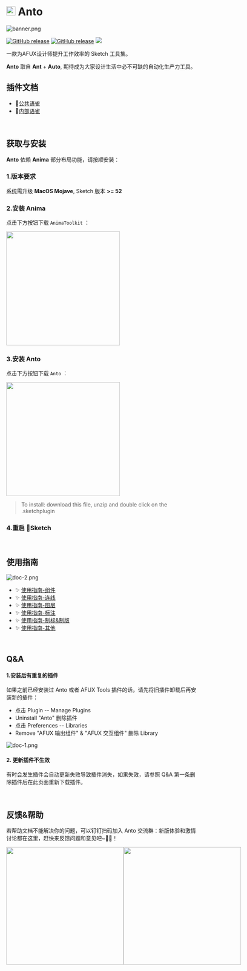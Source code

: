 # <img src="https://raw.githubusercontent.com/canisminor1990/anto/master/icon.png" width="24"> Anto

![banner.png](https://raw.githubusercontent.com/canisminor1990/anto/master/docs/banner.png)

[![GitHub release](https://img.shields.io/github/release/canisminor1990/anto.svg)](https://github.com/canisminor1990/anto/releases) [![GitHub release](https://img.shields.io/badge/Works%20with-Sketch%20Runner-blue.svg?colorB=308ADF)](http://bit.ly/SketchRunnerWebsite) [![](https://img.shields.io/github/downloads/canisminor1990/anto/total.svg)](https://github.com/canisminor1990/anto/releases)

一款为AFUX设计师提升工作效率的 Sketch 工具集。

**Anto** 取自 **Ant** + **Auto**, 期待成为大家设计生活中必不可缺的自动化生产力工具。

## 插件文档

- 📘[公共语雀](https://www.yuque.com/canisminor/anto/readme)
- 📘[内部语雀](https://yuque.antfin-inc.com/afux-design/anto/readme)

<br />

## 获取与安装

**Anto** 依赖 **Anima** 部分布局功能，请按顺安装：

### 1.版本要求

系统需升级 **MacOS Mojave**, Sketch 版本 **>= 52**

### 2.安装 Anima

点击下方按钮下载 `AnimaToolkit` ：

[<img src="https://raw.githubusercontent.com/canisminor1990/anto/master/docs/button-anima.png" width="300"/>](https://animaapp.s3.amazonaws.com/sketchplugin/toolkit/AnimaToolkitPlugin.zip)

### 3.安装 Anto

点击下方按钮下载 `Anto` ：

[<img src="https://raw.githubusercontent.com/canisminor1990/anto/master/docs/button-anto.png" width="300"/>](https://github.com/canisminor1990/anto/releases)

> To install: download this file, unzip and double click on the .sketchplugin

### 4.重启 💎Sketch

<br />

## 使用指南

![doc-2.png](https://cdn.nlark.com/yuque/0/2018/png/131809/1545131451098-7f868f3e-bce5-4465-ab82-e1654ac36714-image7.png) 

- ✨ [使用指南-组件](https://www.yuque.com/canisminor/anto/symbol)
- ✨ [使用指南-连线](https://www.yuque.com/canisminor/anto/lines)
- ✨ [使用指南-图层](https://www.yuque.com/canisminor/anto/layers)
- ✨ [使用指南-标注](https://www.yuque.com/canisminor/anto/note)
- ✨ [使用指南-制标&制版](https://www.yuque.com/canisminor/anto/publish)
- ✨ [使用指南-其他](https://www.yuque.com/canisminor/anto/feedback)

<br />

## Q&A

#### 1.安装后有重复的插件

如果之前已经安装过 Anto 或者 AFUX Tools 插件的话，请先将旧插件卸载后再安装新的插件：

- 点击 Plugin -- Manage Plugins
- Uninstall "Anto" 删除插件
- 点击 Preferences -- Libraries
- Remove "AFUX 输出组件" & "AFUX 交互组件" 删除 Library

![doc-1.png](https://raw.githubusercontent.com/canisminor1990/anto/master/docs/doc-1.png)

#### 2. 更新插件不生效

有时会发生插件会自动更新失败导致插件消失，如果失效，请参照 Q&A 第一条删除插件后在此页面重新下载插件。

<br />

## 反馈&帮助

若帮助文档不能解决你的问题，可以钉钉扫码加入 Anto 交流群：新版体验和激情讨论都在这里，赶快来反馈问题和意见吧~🤘😘！

<div style="display:flex">
<img src="https://raw.githubusercontent.com/canisminor1990/anto/master/docs/qrcode-canisminor.png" width="310"/>
<img src="https://raw.githubusercontent.com/canisminor1990/anto/master/docs/qrcode-anto.png" width="310"/>
</div>
